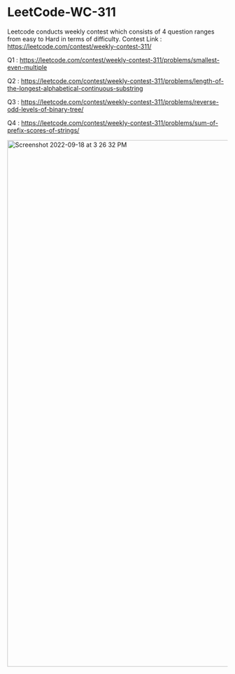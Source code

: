 # LeetCode-WC-311
Leetcode conducts weekly contest which consists of 4 question ranges from easy to Hard in terms of difficulty. Contest Link : https://leetcode.com/contest/weekly-contest-311/

Q1 : https://leetcode.com/contest/weekly-contest-311/problems/smallest-even-multiple


Q2 : https://leetcode.com/contest/weekly-contest-311/problems/length-of-the-longest-alphabetical-continuous-substring


Q3 : https://leetcode.com/contest/weekly-contest-311/problems/reverse-odd-levels-of-binary-tree/


Q4 : https://leetcode.com/contest/weekly-contest-311/problems/sum-of-prefix-scores-of-strings/

<img width="1205" alt="Screenshot 2022-09-18 at 3 26 32 PM" src="https://user-images.githubusercontent.com/13681142/190896458-0efcbfb4-b1a9-4830-90f0-d4b59410935d.png">
